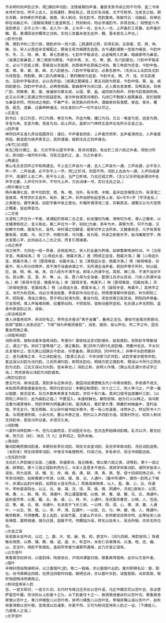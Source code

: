 <!-- { "loadSidebar": true } -->
    齐永明时尚声韵之学，周撰四声切韵，沈隐侯撰四声谱，曩尝求其书读之而不可得，盖二书本未传於世也。然平上去入，互相通转，群经有之。其见於毛诗者，尤不可枚举。当发言之始，期合天籁，非拘牵於声韵者。故唐、宋人制词，别无韵书，而韵寓焉。陈献可云：词曲起，则律吕即在词曲之中。［语载陆清献三鱼堂剩言。］然则制词，而必求诸韵书，非其旨矣。］段懋堂六书音韵表云：古平上为一类，去入为一类，上与平一也，去与入一也，上声备於三百篇，去声备於魏、晋。愚谓段说亦概举之词耳。实则三百篇未尝无去声，魏、晋未尝无上声也。］
    ○韵书分部
    隋、唐韵书判二百六部，唐韵并作一百六部，其通转之例，实得五部。五部者，宫、商、角、徵、羽，宋人以唇齿牙舌喉配之，厥後又易为喉腭舌齿唇。古今通韵谓第一宫部为喉音，今韵中东、冬、江、阳、庚、青、蒸七韵是也。七韵中字每读讫，必返喉而入於鼻，唱曲家呼为鼻音。［或谓之穿鼻音。］第二商部为腭音，今韵中真、文、元、寒、删、先六韵是也。六韵中字每读讫，必以下舌抵上腭，恩痕音以舌抵腭，则其收声在恩痕之间也。第三角部为舌音，今韵中鱼、虞、萧、肴、豪、歌、麻、尤八韵是也。八韵中字每读讫，必悬舌居中。［毛氏以上五韵及尤韵为敛唇音，而割歌、麻二韵为直喉音。］第四徵部为齿音，今韵中支、微、齐、佳、灰五韵是也。五韵中字每读讫，必以舌挤齿。［或谓之展辅音。］第五羽部为唇音，今韵中侵、覃、盐、咸四韵是也。四韵中字读讫，必两唇相阖，歌曲家呼为闭口音，近人撰古音类表，实畅其说。目用广韵，而移萧、肴、豪、侯诸部为第五部，以侵、覃、盐、咸四部为附声，并割今韵蒸部附焉。此又从乐律二变通之而分部益密矣。凌次仲自谓其词用韵，凡闭口不敢阑入抵腭鼻音，至於抵腭与鼻音亦然。然则词之用韵，不綦严乎。徐灵胎乐府传声，谓曲家尚有落腮、穿齿、穿牙、覆唇、挺舌、透鼻、过鼻种种诸法，则五音四川产一切不足以尽之。
    ○五音法
    韵书云：合口为宫，开口为商，卷舌为角，齐齿为徵，撮口为羽。又云：喉音为宫，齿音为商，牙音为角，舌音为徵，唇音为羽。如上所云，盖即沙门神珙五音声论及所分五音之法。
    ○四声谱
    神珙四声五音九弄反纽图序曰：谱曰，平声者哀而安，上声者厉而举，去声者清而远，入声者直而促。数语若为倚声家言之。其所谓谱，疑即沈氏之四声谱也。
    ○朱竹论词韵
    朱生栓讨谓辽、金、元文字杂以国书字体，其诗词落韵，有出於二百六部之外者。观栓讨所论，即词韵一端可判升降，况有泛滥於辽、金、元之外者乎。
    ○两通法
    萧山毛氏言四声之中有两通法，平上去三声自为一通，去入二声自为一通。三声自通，必不杂入声一字，二声自通，必不杂平上一字。然之於词，则固不然。词韵上去自为一通，入声则或通於平，或通於上去二声。若平与上去，当严立畛域，乃无迁就之弊。［沈义父乐府指迷谓词中去声字尤要，入声可代平声，不可代上声。万氏词律一书，实衍沈氏之说。］
    ○杨升庵论七音
    杨升庵谓七音，即今切韵宫、商、角、徵、羽外，有半商、半徵，盖牙齿舌喉唇之外，有深浅二音故耳。考梵学於五音外，有折、摄二声，折声自脐轮起至唇上发，如<令牛>字［字浮金反。］之类是也。摄字鼻音，如韵字鼻中发之是也。升庵所谓深浅二音，实剿其说。通雅又以为大宫商之概者，皆此两音也。
    ○二合音
    古语有二声合为一字者，或谓起於西域二合之音，如龙锺切为癃，潦倒切为老，谓人之癃老，以龙锺潦倒目之，音义取此。案二声合为一字，如狄为披，弥牟为木，蒺藜为茨，何不为盍，又如鲫令为精，窟笼为孔，皆然。宋时谓之切脚语，是即切字之法所本。又魏善伯言，凡字有首有腹有尾，如都、乌、翁三字，则都为首，乌为腹，翁为尾，共读之即是东字。姑乌庵是甘字，西衣音是心字，此则由古人二合之说，而复引其绪者。
    ○词之用字
    词之用字，凡同在一纽一弄者，忌相连用之，宋人於此最为矜慎。如柳耆卿雨淋铃词，今［见母牙音，角属纯清。］宵［心母齿头音，商属次清。］酒［照母正齿音，商属次清。］醒［心母齿头音，商属次清。］何［匣母喉音，羽属半浊。］处［清母齿头音，商属次清。］杨［喻母喉音，羽属平。宋人所分四等声，其不清不浊者统谓之平，无所谓全浊声者。若四声等子所列，则以疑、尼、娘、明、微、喻、来、目八母为不清不浊，即宋人所谓平也。其邪、禅二母，不清不浊亦平也。其以群、定、澄、并、奉、从、床、匣八母为全浊者，婺源江氏亦从其说，乃宋人所谓半浊也。］柳［来母半舌音，徵属半浊。］岸［疑母牙音，角属平。］晓［匣母喉音，羽属纯清。］风［非母轻唇音，官属纯清。］残［从母齿头音，商属半浊。］月［疑母牙音，角属平。］其用字之法，洵可为轨范矣。词必分清浊轻重，李易安作词论亦云。然周德清撰中原音韵，判为阴阳二声，阴阳者，清浊之谓也。贾子明以轻清为阴，重浊为阳，宋张世南已有其说。阴阳四声俱备，它音易明。惟上声每难剖晰，如董阴动阳，子阴矣阳，皆制词者所宜知。毛氏谓上声无阴阳，盖承中原音韵之说，误矣。
    ○宋词用双声
    唐人诗喜用双声，宋词亦有之。李师吕天香词“素手金篝”，叠用之法也。康伯可金菊对芙蓉词，前阕“望故人消息迟迟”，下阕“悄为伊瘦损香肌”，消息、瘦损，皆以声也。然二字之外，固无重沓而施之者。
    ○词借用诗韵
    词称诗馀，故制词者多借用诗韵。考唐孙忄面依陆法言切韵增补，始有唐韵。宋陈彭年等删减之，谓之广韵。宋祁丁度等增广之，谓之集韵。景四年乃颁行礼部韵略，而衢州毛氏、平水刘氏复增补之。至元黄公绍撰古今韵会，纤悉备矣。厥后阴氏［时中时夫。］并奉平水韵而删并之，遂为通用之本，今之诗韵是也。［婺源江氏云：今世词家习於并韵，谈韵学者亦粗举并韵，甚且误以刘韵为沈约韵。江氏所谓刘韵，即阴氏韵也。桐城方密之撰韵考，既误以今所行之阴氏韵为沈韵，江氏又误以为刘韵，皆未审也。］诗韵之称，自明人作俑，［萧山毛氏谓计赤试字之讹。］而世遂有以诗韵为词韵者矣。
    ○陶宗仪韵记
    唐五代词，承诗这遗，其韵多与近体诗合。爰园词话谓唐晚五代小令填词用韵，多诡谲不成文，未知其所谓诡谲者安在也。陶宗仪韵记曰：本朝应制颁韵，仅十之二三，而人争习之，户录一篇以黏壁，故无定本。后见东都朱希真复为拟韵，亦仅十有六条。其闭口侵寻监咸廉纤三韵，［以阴阳二声标引，此为曲韵之祖。］不便混入，未遑校雠也。鄱阳张辑，始为衍义以释之。洎冯取洽重为缮录增补，而韵学稍为明备通行矣。值流离日，载於掌大薄，蹄藏於树根盎中，湿朽虫蚀，字无全行，笔无明画，又以杂叶细书如半菽许，愿一有心世道者，详而补之。然见所书十六条，与周德清所辑，小异大同，要以中原之音，而列以入声四韵为准。观南村所记，知宋人制词无待韵本，若张冯所记者，亦泯灭久矣。
    ○词韵略
    べ斐轩词林韵释一书，但为北曲而设，於词固无与也。至沈去矜始辑词韵略，乱次以济，散无纪律，而万氏［树］、徐氏［钅九］反矜视之，窃所未喻。
    ○清词韵
    踵词韵略而撰词韵者，本朝则有李氏词韵、胡氏文会堂词韵、吴氏学宋斋词韵、汤氏词韵选隽、［未刻本］郑氏绿漪亭词韵，中惟戈书条理秩然，刊误订讹，多有卓识，视沈书相距远矣。
    ○戈氏韵分部
    戈氏於入声韵编分五部，诸唐、宋诸家词，独见精审。惟以第六部之真、谆等韵，第十一部之庚、耕等韵，第十三部之侵韵判而为三，与宋人旨意多不相合。其辨学宋斋词韵，谓所学皆宋人误处，而力诋真、谆、臻、文、欣、魂、痕、庚、耕、清、青、蒸、登、侵十四部同用之非。今考宋词用韵，如柳耆卿少年游，以频、缨、真、云、人通叶。［篇中所谓叶，谓同一韵而上下相叶，非谓以此韵叶彼韵，如顾处士音论所云。］周美成柳梢青，以人、盈、春、心、云、存通叶。李秋崖高阳台，以尘、云、昏、凝、沈、琼、深、痕、情、阴通叶。洪叔浪淘沙，以冥、晴、春、人、斟、情、鸣、清通叶。周公谨国香慢，以根、婷、春、凝、簪、兄、云、清通叶。奚秋崖芳草，以薰、醒、云、昏、凝、心、林、听、人通叶。张叔夏庆春宫，以晴、人、包括、迎、筝、裙、云、情、泠通叶。毛泽民于飞乐三阕，一以林、阴、深、心、尊、清、春、人通叶，一以云、惊、瓶、心、亭、声、清、应通叶，一以轻、云、匀、神、颦、魂、人、情通叶。略举数家，可得梗概。至上去韵，如高竹屋、王碧山齐天乐，史邦卿双双燕亦然。此等处宋人自有律度，展转相通，强为迁就，固属不可。然概指为误，转无以处宋人，吴氏所辑，亦非无所见也。
    ○方音之误
    张芸窗水龙吟词，以过、、露、大、锁、破、我、和、麽互叶。［词凡四阕，用韵皆同。］陈君衡长相思，以萧、骚、飘、楼、迢、遥、头、秋互叶。米友仁诉衷情词，以潜、喧、还、偏、山、言互叶。用韵不免错乱。盖前所举者为诸家所通用，此乃方音之误耳。
    ○以方音叶
    黄鲁直念奴娇词，以笛韵绿。陆放翁云，沪戎间谓笛曰独，故鲁直得借用，此亦以方音叶者。
    ○借叶
    辛稼轩隐括陶渊明诗，以江窗借叶韵，卷二一翦梅，亦以窗借叶丛韵。案刘熙释名曰：窗，聪也，尚书舜典达四聪，杜预注四聪作四窗。鲍明远诗，亦以窗叶东韵，读窗若聪。词非其类，稼轩殆因陶诗而偶用之。
    ○制词宜用宋人韵
    否，一音方矩切，一音方久切。五代时韦端己应天长以否叶语，冯正中蝶恋花以否叶去，张泌菩萨蛮否叶暮。宋词则从上韵者十之九，从下韵者仅十之一，故调美成垂丝钓以否叶羽，黄鲁直渔家傲以否叶土，黄几仲摸鱼儿以否叶雨，徐师川摸鱼儿以否叶处，李端叔蓦山溪以否叶户，赵秋晓宴清都以否叶鼓。至南渡以后诸家，亦莫不然。又可为制词宜用宋人韵之一证。［下摸鱼儿，乃虞美人之误。］
    ○北字音叶
